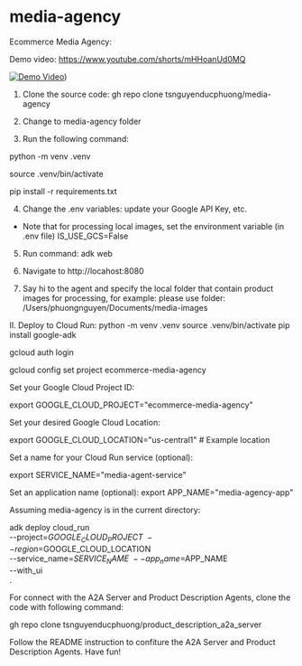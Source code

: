 # media-agency
Ecommerce Media Agency:

Demo video:  https://www.youtube.com/shorts/mHHoanUd0MQ

[![Demo Video](https://img.youtube.com/vi/mHHoanUd0MQ/0.jpg)](https://www.youtube.com/shorts/mHHoanUd0MQ))

1. Clone the source code:
gh repo clone tsnguyenducphuong/media-agency

2. Change to media-agency folder

3. Run the following command:

python -m venv .venv

source .venv/bin/activate

pip install -r requirements.txt

4. Change the .env variables: update your Google API Key, etc.
+ Note that for processing local images, set the environment variable (in .env file) IS_USE_GCS=False

5. Run command:
adk web

6. Navigate to http://locahost:8080

7. Say hi to the agent and specify the local folder that contain product images for processing, for example: 
    please use folder: /Users/phuongnguyen/Documents/media-images


II. Deploy to Cloud Run:
python -m venv .venv
source .venv/bin/activate
pip install google-adk

gcloud auth login

gcloud config set project ecommerce-media-agency

 
Set your Google Cloud Project ID:

export GOOGLE_CLOUD_PROJECT="ecommerce-media-agency"

Set your desired Google Cloud Location:

export GOOGLE_CLOUD_LOCATION="us-central1" # Example location
 
Set a name for your Cloud Run service (optional):

export SERVICE_NAME="media-agent-service"

Set an application name (optional):
export APP_NAME="media-agency-app"

Assuming media-agency is in the current directory: 

adk deploy cloud_run \
--project=$GOOGLE_CLOUD_PROJECT \
--region=$GOOGLE_CLOUD_LOCATION \
--service_name=$SERVICE_NAME \
--app_name=$APP_NAME \
--with_ui \
.


For connect with the A2A Server and Product Description Agents, clone the code with following command:

gh repo clone tsnguyenducphuong/product_description_a2a_server

Follow the README instruction to confiture the A2A Server and Product Description Agents. Have fun!
